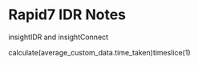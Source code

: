 # Rapid7 IDR Notes

insightIDR  and insightConnect


calculate(average_custom_data.time_taken)timeslice(1)
